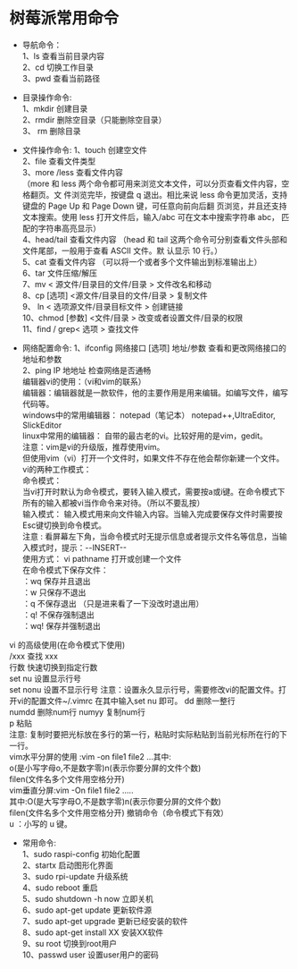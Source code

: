 # 树莓派常用命令
 
- 导航命令：  
 1、ls   查看当前目录内容  
 2、cd   <name>   切换工作目录   
 3、pwd  查看当前路径  
- 目录操作命令:    
1、mkdir   <name>   创建目录  
2、rmdir  <name> 删除空目录（只能删除空目录）  
3、 rm  <name>   删除目录  

- 文件操作命令:
1、touch   <name>    创建空文件  
2、file  <filename>      查看文件类型  
3、more /less  <name>   查看文件内容    
 （more 和 less 两个命令都可用来浏览文本文件，可以分页查看文件内容，空格翻页。文 件浏览完毕，按键盘 q 退出。相比来说 less 命令更加灵活，支持键盘的 Page Up 和 Page Down 键，可任意向前向后翻 页浏览，并且还支持文本搜索。使用 less 打开文件后，输入/abc 可在文本中搜索字符串 abc， 匹配的字符串高亮显示）    
4、head/tail    <name>  查看文件内容 （head 和 tail 这两个命令可分别查看文件头部和文件尾部，一般用于查看 ASCII 文件。默 认显示 10 行。）  
5、cat      <name>      查看文件内容 （可以将一个或者多个文件输出到标准输出上）    
6、tar      <name>     文件压缩/解压    
7、mv       < 源文件/目录目的文件/目录 >      文件改名和移动     
8、cp       [选项] <源文件/目录目的文件/目录 > 复制文件    
9、 ln      < 选项源文件/目录目标文件 >        创建链接    
10、chmod [参数] <文件/目录  >                改变或者设置文件/目录的权限     
11、find   <name> /  grep<  选项   >                   查找文件    
- 网络配置命令:
 1、ifconfig   网络接口 [选项] 地址/参数     查看和更改网络接口的地址和参数     
 2、ping              IP 地地址                       检查网络是否通畅     
编辑器vi的使用：（vi和vim的联系）  
编辑器：编辑器就是一款软件，他的主要作用是用来编辑。如编写文件，编写代码等。  
windows中的常用编辑器： notepad（笔记本） notepad++,UltraEditor, SlickEditor  
linux中常用的编辑器：  自带的最古老的vi。比较好用的是vim，gedit。  
注意：vim是vi的升级版，推荐使用vim。   
 但使用vim（vi）打开一个文件时，如果文件不存在他会帮你新建一个文件。  
  vi的两种工作模式：  
  命令模式：  
  当vi打开时默认为命令模式，要转入输入模式，需要按a或i键。在命令模式下所有的输入都被vi当作命令来对待。（所以不要乱按）  
  输入模式： 输入模式用来向文件输入内容。当输入完成要保存文件时需要按Esc键切换到命令模式。  
注意 :  看屏幕左下角，当命令模式时无提示信息或者提示文件名等信息，当输入模式时，提示：--INSERT--   
  使用方式：  vi  pathname     打开或创建一个文件  
在命令模式下保存文件：   
        ：wq      保存并且退出   
        ：w         只保存不退出  
         ：q         不保存退出  （只是进来看了一下没改时退出用）  
         ：q!         不保存强制退出  
         ：wq!      保存并强制退出  

vi  的高级使用(在命令模式下使用)  
      /xxx      查找 xxx   
  行数   快速切换到指定行数   
set nu  设置显示行号  
  set nonu  设置不显示行号
注意：设置永久显示行号，需要修改vi的配置文件。打开vi的配置文件~/.vimrc 在其中输入set nu 即可。
    dd        删除一整行  
   numdd    删除num行      numyy    复制num行  
    p              粘贴  
 注意:    复制时要把光标放在多行的第一行，粘贴时实际粘贴到当前光标所在行的下一行。  
  vim水平分屏的使用 :vim -on file1 file2 ...其中:  
      o(是小写字母o,不是数字零)n(表示你要分屏的文件个数)  
     filen(文件名多个文件用空格分开)   
 vim垂直分屏:vim -On file1 file2 .....    
 其中:O(是大写字母O,不是数字零)n(表示你要分屏的文件个数)      
       filen(文件名多个文件用空格分开)
 撤销命令（命令模式下有效）  
u ：小写的 u 键。   
-  常用命令:  
  1、sudo raspi-config  初始化配置   
  2、startx 启动图形化界面   
  3、sudo rpi-update 升级系统   
  4、sudo reboot 重启  
  5、sudo shutdown -h now 立即关机  
  6、sudo apt-get update   更新软件源  
  7、sudo apt-get upgrade  更新已经安装的软件  
  8、sudo apt-get install XX  安装XX软件  
  9、su root 切换到root用户  
 10、passwd user  设置user用户的密码  
 





